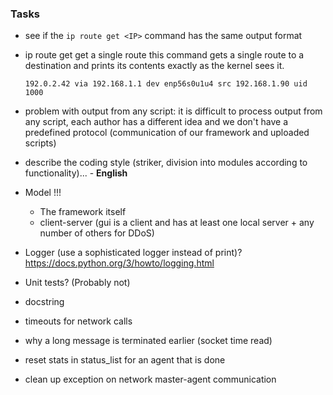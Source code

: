 ### Tasks

- see if the `ip route get <IP>` command has the same output format
- ip route get
              get a single route
              this command gets a single route to a destination and
              prints its contents exactly as the kernel sees it.


    `192.0.2.42 via 192.168.1.1 dev enp56s0u1u4 src 192.168.1.90 uid 1000`
- problem with output from any script: it is difficult to process output from any script, each author has a different idea and we don't have a predefined protocol (communication of our framework and uploaded scripts)
- describe the coding style (striker, division into modules according to functionality)... - **English**
- Model !!!
    - The framework itself
    - client-server (gui is a client and has at least one local server + any number of others for DDoS)
- Logger (use a sophisticated logger instead of print)? https://docs.python.org/3/howto/logging.html
- Unit tests? (Probably not)
- docstring
- timeouts for network calls
- why a long message is terminated earlier (socket time read)
- reset stats in status_list for an agent that is done
- clean up exception on network master-agent communication


